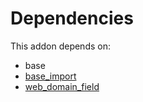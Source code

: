 # Dependencies

This addon depends on:

- base
- [base_import](https://github.com/bringout/oca-ocb-core/tree/b3e6fb998e53b9eb1bc9669d992017616c2bd7b3/odoo-bringout-oca-ocb-base_import)
- [web_domain_field](https://github.com/bringout/oca-technical)
